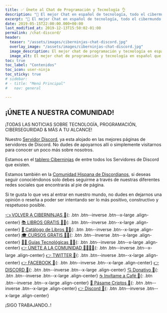 ```yaml
---
title: ✅ Únete al Chat de Programación y Tecnología 👌
description: "🚀 El mejor Chat en español de tecnología, todo el cibermundo en un único espacio."
excerpt: "🚀 El mejor Chat en español de tecnología, todo el cibermundo en un único espacio."
date: 2019-05-15T22:00:00.000+00:00
last_modified_at: 2019-12-13T15:50:02-01:00
permalink: /chat-discord/
header:
  teaser: "/assets/images/ciberninjas-chat-discord.jpg"
  overlay_image: "/assets/images/ciberninjas-chat-discord.jpg"
  image_description: El mejor chat de programación y tecnología en español que existe en toda la red de Internet, invitación a través de Disboard| Comunicación Ciberninjas
  image_alt: El mejor chat de programación y tecnología en español que existe en toda la red de Internet, invitación a través de Disboard| Comunicación Ciberninjas
toc: true
toc_label: "Contenidos"
toc_icon: user-ninja
toc_sticky: true
# sidebar:
# - title: "Menú Principal"
#   nav: general

---
```


## ¡ÚNETE A NUESTRA COMUNIDAD!

¡TODAS LAS NOTICIAS SOBRE TECNOLOGÍA, PROGRAMACIÓN, CIBERSEGURIDAD & MÁS A TU ALCANCE!

Nuestro [Servidor Discord](https://kutt.it/ciberninjas_discord), ya esta alojado en las mejores páginas de servidores de Discord. No dudes de apoyarnos allí o simplemente visitarnos para conocer un poco más sobre nosotros.

Estamos en el [tablero Ciberninjas](https://disboard.org/server/434642483926925312) de entre todos los Servidores de Discord que existen.

Estamos también en la [Comunidad Hispana de Discordianos](https://www.discordianos.com/servidor/347-ciberninjas-%F0%9F%91%A9%E2%80%8D%F0%9F%92%BB), si deseas seguir conociéndonos solo debes seguirme a través de nuestras diferentes redes sociales que encontrarás al pie de página.

Si te gusta lo que ves al entrar en nuestro mundo, no dudes en dejarnos una opinión o reseña a poder ser intentando ser lo más positivo, constructivo y respetuoso posible.

[👈 VOLVER A CIBERNINJAS 🏡](/){: .btn .btn--inverse .btn--x-large .align-center}
[📚 LIBROS GRATIS 🕵️‍♂️](/biblioteca-de-programacion-y-tecnologia/#page-title){: .btn .btn--inverse .btn--x-large .align-center}
[🛒 Catálogo de Libros 👨‍💻](/libros/#page-title){: .btn .btn--inverse .btn--x-large .align-center}
[🎓 CURSOS GRATIS 👨‍🏫](/cursos-tecnologia/#page-title){: .btn .btn--inverse .btn--x-large .align-center}
[👨‍💻 Guías Tecnológicas 👩‍💻](/guias/#page-title){: .btn .btn--inverse .btn--x-large .align-center}
[👉 ÚNETE A LA COMUNIDAD 👨‍👨‍👦‍👦](https://kutt.it/comunidad){: .btn .btn--inverse .btn--x-large .align-center}
[👉 TWITTER 🐤](https://kutt.it/ciberninjast){: .btn .btn--inverse .btn--x-large .align-center}
[👉 FACEBOOK 📘](https://kutt.it/cibercursos){: .btn .btn--inverse .btn--x-large .align-center}
[👉 DISCORD 💭](https://kutt.it/ciberninjas_discord){: .btn .btn--inverse .btn--x-large .align-center}
[💘 Donativo 🥰](https://kutt.it/donativo){: .btn .btn--inverse .btn--x-large .align-center}
[☕ Invítame a Café 👏](https://kutt.it/Cafe){: .btn .btn--inverse .btn--x-large .align-center}
[🎁 Pásame Criptos 🤘](https://kutt.it/ciberninjas_discord){: .btn .btn--inverse .btn--x-large .align-center}
[👉 Discord 💭](https://kutt.it/ciberninjas_discord){: .btn .btn--inverse .btn--x-large .align-center}

¡SIGO TRABAJANDO..!